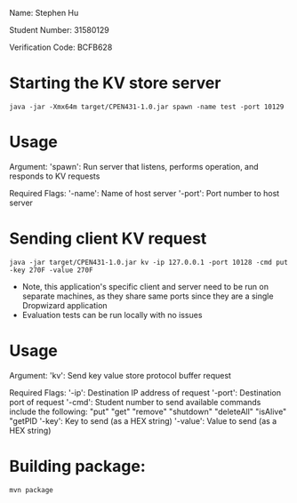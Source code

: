 Name:
Stephen Hu

Student Number:
31580129

Verification Code:
BCFB628

# Starting the KV store server
`java -jar -Xmx64m target/CPEN431-1.0.jar spawn -name test -port 10129`

# Usage
Argument:
'spawn': Run server that listens, performs operation, and responds to KV requests

Required Flags:
'-name': Name of host server
'-port': Port number to host server

# Sending client KV request
`java -jar target/CPEN431-1.0.jar kv -ip 127.0.0.1 -port 10128 -cmd put -key 270F -value 270F`

* Note, this application's specific client and server need to be run on separate machines, as they share same ports since they are a single Dropwizard application
* Evaluation tests can be run locally with no issues

# Usage
Argument:
'kv': Send key value store protocol buffer request

Required Flags:
'-ip': Destination IP address of request
'-port': Destination port of request
'-cmd': Student number to send
available commands include the following:
"put"
"get"
"remove"
"shutdown"
"deleteAll"
"isAlive"
"getPID
'-key': Key to send (as a HEX string)
'-value': Value to send (as a HEX string)

# Building package:
`mvn package`
